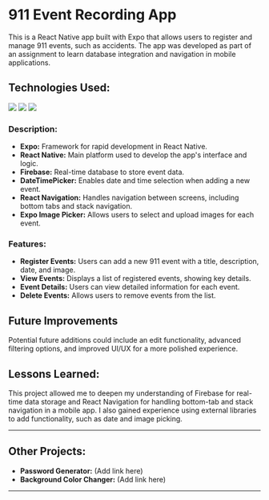 # 911 Event Recording App

This is a React Native app built with Expo that allows users to register and manage 911 events, such as accidents. The app was developed as part of an assignment to learn database integration and navigation in mobile applications.

## Technologies Used:

<img src="https://img.shields.io/badge/React_Native-20232A?style=for-the-badge&logo=react&logoColor=61DAFB" /> <img src="https://img.shields.io/badge/Expo-1B1F23?style=for-the-badge&logo=expo&logoColor=white" /> <img src="https://img.shields.io/badge/firebase-ffca28?style=for-the-badge&logo=firebase&logoColor=black" />

### Description:

- **Expo:** Framework for rapid development in React Native.
- **React Native:** Main platform used to develop the app's interface and logic.
- **Firebase:** Real-time database to store event data.
- **DateTimePicker:** Enables date and time selection when adding a new event.
- **React Navigation:** Handles navigation between screens, including bottom tabs and stack navigation.
- **Expo Image Picker:** Allows users to select and upload images for each event.

### Features:

- **Register Events:** Users can add a new 911 event with a title, description, date, and image.
- **View Events:** Displays a list of registered events, showing key details.
- **Event Details:** Users can view detailed information for each event.
- **Delete Events:** Allows users to remove events from the list.

## Future Improvements

Potential future additions could include an edit functionality, advanced filtering options, and improved UI/UX for a more polished experience.

## Lessons Learned:

This project allowed me to deepen my understanding of Firebase for real-time data storage and React Navigation for handling bottom-tab and stack navigation in a mobile app. I also gained experience using external libraries to add functionality, such as date and image picking.

---

## Other Projects:

- **Password Generator:** (Add link here)
- **Background Color Changer:** (Add link here)

---
